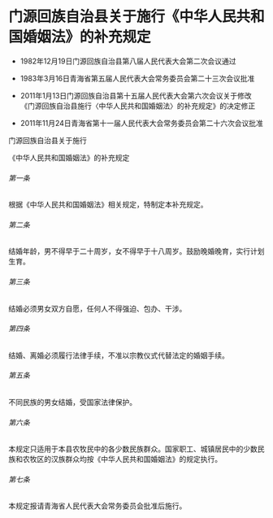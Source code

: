 # 门源回族自治县关于施行《中华人民共和国婚姻法》的补充规定

- 1982年12月19日门源回族自治县第八届人民代表大会第二次会议通过

- 1983年3月16日青海省第五届人民代表大会常务委员会第二十三次会议批准

- 2011年1月13日门源回族自治县第十五届人民代表大会第六次会议关于修改《门源回族自治县施行〈中华人民共和国婚姻法〉的补充规定》的决定修正

- 2011年11月24日青海省第十一届人民代表大会常务委员会第二十六次会议批准

<!-- INFO END -->

门源回族自治县关于施行

《中华人民共和国婚姻法》的补充规定

###### 第一条

根据《中华人民共和国婚姻法》相关规定，特制定本补充规定。

###### 第二条

结婚年龄，男不得早于二十周岁，女不得早于十八周岁。鼓励晚婚晚育，实行计划生育。

###### 第三条

结婚必须男女双方自愿，任何人不得强迫、包办、干涉。

###### 第四条

结婚、离婚必须履行法律手续，不准以宗教仪式代替法定的婚姻手续。

###### 第五条

不同民族的男女结婚，受国家法律保护。

###### 第六条

本规定只适用于本县农牧民中的各少数民族群众。国家职工、城镇居民中的少数民族和农牧区的汉族群众均按《中华人民共和国婚姻法》的规定执行。

###### 第七条

本规定报请青海省人民代表大会常务委员会批准后施行。
